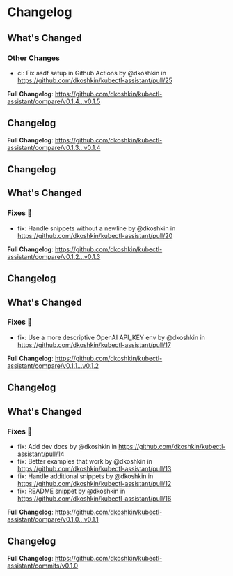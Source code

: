 # Changelog

<!-- Release notes generated using configuration in .github/release.yaml at main -->

## What's Changed
### Other Changes
* ci: Fix asdf setup in Github Actions by @dkoshkin in https://github.com/dkoshkin/kubectl-assistant/pull/25


**Full Changelog**: https://github.com/dkoshkin/kubectl-assistant/compare/v0.1.4...v0.1.5

## Changelog

<!-- Release notes generated using configuration in .github/release.yaml at main -->



**Full Changelog**: https://github.com/dkoshkin/kubectl-assistant/compare/v0.1.3...v0.1.4

## Changelog

<!-- Release notes generated using configuration in .github/release.yaml at main -->

## What's Changed
### Fixes 🔧
* fix: Handle snippets without a newline by @dkoshkin in https://github.com/dkoshkin/kubectl-assistant/pull/20


**Full Changelog**: https://github.com/dkoshkin/kubectl-assistant/compare/v0.1.2...v0.1.3

## Changelog

<!-- Release notes generated using configuration in .github/release.yaml at main -->

## What's Changed
### Fixes 🔧
* fix: Use a more descriptive OpenAI API_KEY env by @dkoshkin in https://github.com/dkoshkin/kubectl-assistant/pull/17


**Full Changelog**: https://github.com/dkoshkin/kubectl-assistant/compare/v0.1.1...v0.1.2

## Changelog

<!-- Release notes generated using configuration in .github/release.yaml at main -->

## What's Changed
### Fixes 🔧
* fix: Add dev docs by @dkoshkin in https://github.com/dkoshkin/kubectl-assistant/pull/14
* fix: Better examples that work by @dkoshkin in https://github.com/dkoshkin/kubectl-assistant/pull/13
* fix: Handle additional snippets by @dkoshkin in https://github.com/dkoshkin/kubectl-assistant/pull/12
* fix: README snippet by @dkoshkin in https://github.com/dkoshkin/kubectl-assistant/pull/16


**Full Changelog**: https://github.com/dkoshkin/kubectl-assistant/compare/v0.1.0...v0.1.1

## Changelog

<!-- Release notes generated using configuration in .github/release.yaml at main -->



**Full Changelog**: https://github.com/dkoshkin/kubectl-assistant/commits/v0.1.0

